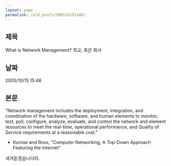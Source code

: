```yaml
---
layout: page
permalink: /old_posts/200510151546/
---
```


## 제목
What is Network Management? 학교, 혹은 회사

## 날짜
2005/10/15 15:46

## 본문

"Network management includes the deployment, integration, and coordination of the hardware, software, and human elements to monitor, test, poll, configure, analyze, evaluate, and control the network and element resources to meet the real-time, operational performance, and Quality of Service requirements at a reasonable cost."

- Kurose and Ross, "Computer Networking, A Top-Down Approach Featuring the Internet"





새겨듣겠습니다아.